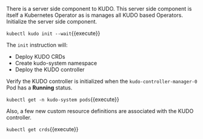 There is a server side component to KUDO. This server side component is itself a Kubernetes Operator as is manages all KUDO based Operators. Initialize the server side component.

`kubectl kudo init --wait`{{execute}}

The `init` instruction will:

- Deploy KUDO CRDs
- Create kudo-system namespace
- Deploy the KUDO controller

Verify the KUDO controller is initialized when the `kudo-controller-manager-0` Pod has a **Running** status.

`kubectl get -n kudo-system pods`{{execute}}

Also, a few new custom resource definitions are associated with the KUDO controller.

`kubectl get crds`{{execute}}

